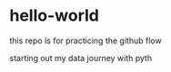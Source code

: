 # hello-world
this repo is for practicing the github flow
<p>starting out my data journey with pyth

